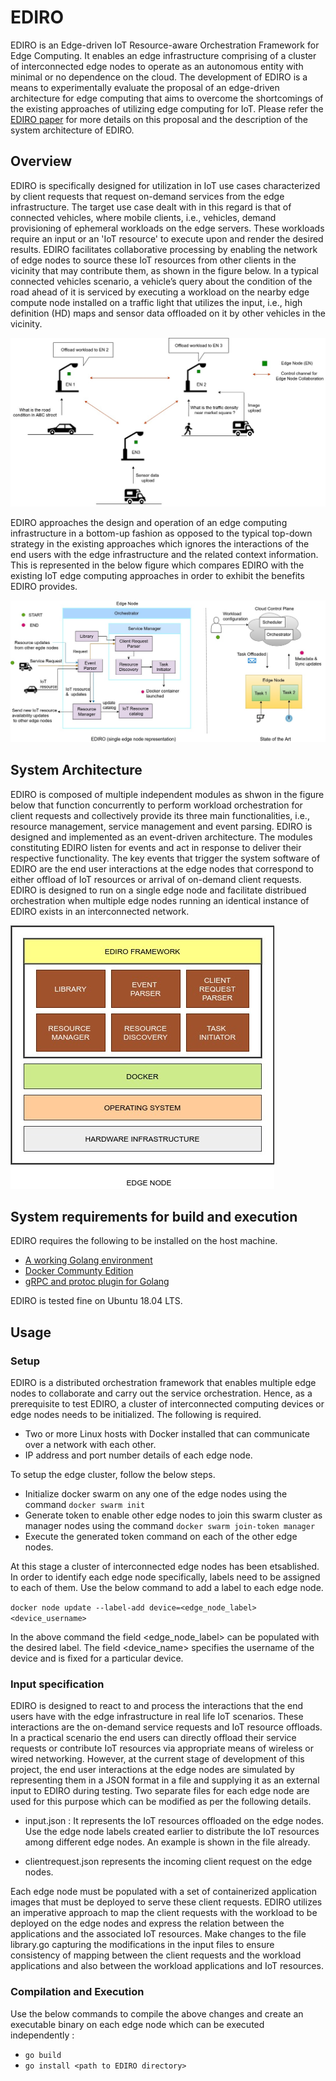 # EDIRO

EDIRO is an Edge-driven IoT Resource-aware Orchestration Framework for Edge Computing. It enables an edge infrastructure comprising of a cluster of interconnected edge nodes to operate as an autonomous entity with minimal or no dependence on the cloud. The development of EDIRO is a means to experimentally evaluate the proposal of an edge-driven architecture for edge computing that aims to overcome the shortcomings of the existing approaches of utilizing edge computing for IoT. Please refer the [EDIRO paper](https://dl.acm.org/doi/abs/10.1145/3360468.3368179) for more details on this proposal and the description of the system architecture of EDIRO.


## Overview

EDIRO is specifically designed for utilization in IoT use cases characterized by client requests that request on-demand services from the edge infrastructure. The target use case dealt with in this regard is that of connected vehicles, where mobile clients, i.e., vehicles, demand  provisioning of ephemeral workloads on the edge servers. These workloads require an input or an 'IoT resource' to execute upon and render the desired results. EDIRO facilitates collaborative processing by enabling the network of edge nodes to source these IoT resources from other clients in the vicinity that may contribute them, as shown in the figure below. In a typical connected vehicles scenario, a vehicle’s query about the condition of the road ahead of it is serviced by executing a workload on the nearby edge compute node installed on a traffic light that utilizes the input, i.e., high definition (HD) maps and sensor data offloaded on it by other vehicles in the vicinity.     

![](DocumentationImages/system_overview.jpg)

EDIRO approaches the design and operation of an edge computing infrastructure in a bottom-up fashion as opposed to the typical top-down strategy in the existing approaches which ignores the interactions of the end users with the edge infrastructure and the related context information. This is represented in the below figure which compares EDIRO with the existing IoT edge computing approaches in order to exhibit the benefits EDIRO provides.

![](DocumentationImages/system_architecture_thesis.jpg)


## System Architecture

EDIRO is composed of multiple independent modules as shwon in the figure below that function concurrently to perform workload orchestration for client requests and collectively provide its three main functionalities, i.e., resource management, service management and event parsing. EDIRO is designed and implemented as an event-driven architecture. The modules constituting EDIRO listen for events and act in response to deliver their respective functionality. The key events that trigger the system software of EDIRO are the end user interactions at the edge nodes that correspond to either offload of IoT resources or arrival of on-demand client requests. EDIRO is designed to run on a single edge node and facilitate distribued orchestration when multiple edge nodes running an identical instance of EDIRO exists in an interconnected network.

![](DocumentationImages/system_architecture_overview.jpg)


## System requirements for build and execution

EDIRO requires the following to be installed on the host machine.

- [A working Golang environment](https://golang.org/doc/install)
- [Docker Communty Edition](https://docs.docker.com/install/linux/docker-ce/ubuntu/)
- [gRPC and protoc plugin for Golang](https://grpc.io/docs/quickstart/go/)

EDIRO is tested fine on Ubuntu 18.04 LTS.


## Usage


### Setup

EDIRO is a distributed orchestration framework that enables multiple edge nodes to collaborate and carry out the service orchestration. Hence, as a prerequisite to test EDIRO, a cluster of interconnected computing devices or edge nodes needs to be initialized. The following is required.

- Two or more Linux hosts with Docker installed that can communicate over a network with each other.
- IP address and port number details of each edge node.

To setup the edge cluster, follow the below steps.

- Initialize docker swarm on any one of the edge nodes using the command `docker swarm init`
- Generate token to enable other edge nodes to join this swarm cluster as manager nodes using the command `docker swarm join-token manager ` 
- Execute the generated token command on each of the other edge nodes.

At this stage a cluster of interconnected edge nodes has been etsablished. In order to identify each edge node specifically, labels need to be assigned to each of them. Use the below command to add a label to each edge node. 

`docker node update --label-add device=<edge_node_label> <device_username>`

In the above command the field <edge_node_label> can be populated with the desired label. The field <device_name> specifies the username of the device and is fixed for a particular device.

### Input specification

EDIRO is designed to react to and process the interactions that the end users have with the edge infrastructure in real life IoT scenarios. These interactions are the on-demand service requests and IoT resource offloads. In a practical scenario the end users can directly offload their service requests or contribute IoT resources via appropriate means of wireless or wired networking. However,  at the current stage of development of this project, the end user interactions at the edge nodes are simulated by representing them in a JSON format in a file and supplying it as an external input to EDIRO during testing. Two separate files for each edge node are used for this purpose which can be modified as per the following details.

- input.json : It represents the IoT resources offloaded on the edge nodes. Use the edge node labels created earlier to distribute the IoT resources among different edge nodes. An example is shown in the file already.

- clientrequest.json represents the incoming client request on the edge nodes.

Each edge node must be populated with a set of containerized application images that must be deployed to serve these client requests. EDIRO utilizes an imperative approach to map the client requests with the workload to be deployed on the edge nodes and express the relation between the applications and the associated IoT resources. Make changes to the file library.go capturing the modifications in the input files to ensure consistency of mapping between the client requests and the workload applications and also between the workload applications and IoT resources. 



### Compilation and Execution

Use the below commands to compile the above changes and create an executable binary on each edge node which can be executed independently :

- `go build`
- `go install <path to EDIRO directory>`

